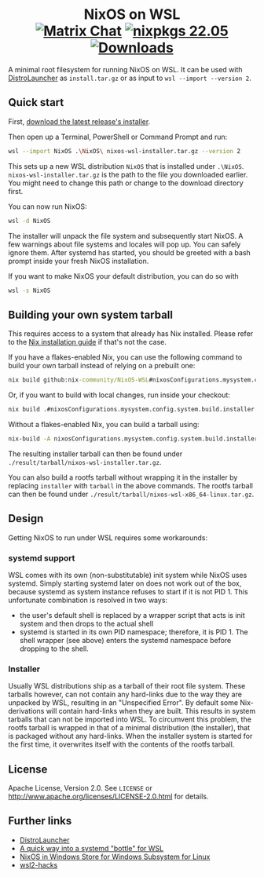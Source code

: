<h1 align=center>
  NixOS on WSL<br />
  <a href="https://matrix.to/#/#wsl:nixos.org"><img src="https://img.shields.io/matrix/wsl:nixos.org?server_fqdn=nixos.ems.host&logo=matrix" alt="Matrix Chat" /></a>
  <a href="https://github.com/NixOS/nixpkgs/tree/nixos-22.05"><img src="https://img.shields.io/badge/nixpkgs-22.05-brightgreen" alt="nixpkgs 22.05" /></a>
  <a href="https://github.com/nix-community/NixOS-WSL/releases"><img alt="Downloads" src="https://img.shields.io/github/downloads/nix-community/NixOS-WSL/total"></a>
</h1>

A minimal root filesystem for running NixOS on WSL. It can be used with
[DistroLauncher](https://github.com/microsoft/WSL-DistroLauncher) as
`install.tar.gz` or as input to `wsl --import --version 2`.

## Quick start

First, [download the latest release\'s installer](https://github.com/nix-community/NixOS-WSL/releases/latest/download/nixos-wsl-installer.tar.gz).

Then open up a Terminal, PowerShell or Command Prompt and run:

```sh
wsl --import NixOS .\NixOS\ nixos-wsl-installer.tar.gz --version 2
```

This sets up a new WSL distribution `NixOS` that is installed under
`.\NixOS`. `nixos-wsl-installer.tar.gz` is the path to the file you
downloaded earlier. You might need to change this path or change to the download directory first.

You can now run NixOS:

```sh
wsl -d NixOS
```

The installer will unpack the file system and subsequently start NixOS.
A few warnings about file systems and locales will pop up. You can
safely ignore them. After systemd has started, you should be greeted
with a bash prompt inside your fresh NixOS installation.

If you want to make NixOS your default distribution, you can do so with

```sh
wsl -s NixOS
```

## Building your own system tarball

This requires access to a system that already has Nix installed. Please refer to the [Nix installation guide](https://nixos.org/guides/install-nix.html) if that\'s not the case.

If you have a flakes-enabled Nix, you can use the following command to
build your own tarball instead of relying on a prebuilt one:

```cmd
nix build github:nix-community/NixOS-WSL#nixosConfigurations.mysystem.config.system.build.installer
```

Or, if you want to build with local changes, run inside your checkout:

```cmd
nix build .#nixosConfigurations.mysystem.config.system.build.installer
```

Without a flakes-enabled Nix, you can build a tarball using:

```cmd
nix-build -A nixosConfigurations.mysystem.config.system.build.installer
```

The resulting installer tarball can then be found under
`./result/tarball/nixos-wsl-installer.tar.gz`.

You can also build a rootfs tarball without wrapping it in the installer
by replacing `installer` with `tarball` in the above commands. The
rootfs tarball can then be found under
`./result/tarball/nixos-wsl-x86_64-linux.tar.gz`.

## Design

Getting NixOS to run under WSL requires some workarounds:

### systemd support

WSL comes with its own (non-substitutable) init system while NixOS uses
systemd. Simply starting systemd later on does not work out of the box,
because systemd as system instance refuses to start if it is not PID 1.
This unfortunate combination is resolved in two ways:

- the user\'s default shell is replaced by a wrapper script that acts
    is init system and then drops to the actual shell
- systemd is started in its own PID namespace; therefore, it is PID 1.
    The shell wrapper (see above) enters the systemd namespace before
    dropping to the shell.

### Installer

Usually WSL distributions ship as a tarball of their root file system.
These tarballs however, can not contain any hard-links due to the way
they are unpacked by WSL, resulting in an \"Unspecified Error\". By
default some Nix-derivations will contain hard-links when they are
built. This results in system tarballs that can not be imported into
WSL. To circumvent this problem, the rootfs tarball is wrapped in that
of a minimal distribution (the installer), that is packaged without any
hard-links. When the installer system is started for the first time, it
overwrites itself with the contents of the rootfs tarball.

## License

Apache License, Version 2.0. See `LICENSE` or <http://www.apache.org/licenses/LICENSE-2.0.html> for details.

## Further links

- [DistroLauncher](https://github.com/microsoft/WSL-DistroLauncher)
- [A quick way into a systemd \"bottle\" for WSL](https://github.com/arkane-systems/genie)
- [NixOS in Windows Store for Windows Subsystem for Linux](https://github.com/NixOS/nixpkgs/issues/30391)
- [wsl2-hacks](https://github.com/shayne/wsl2-hacks)
